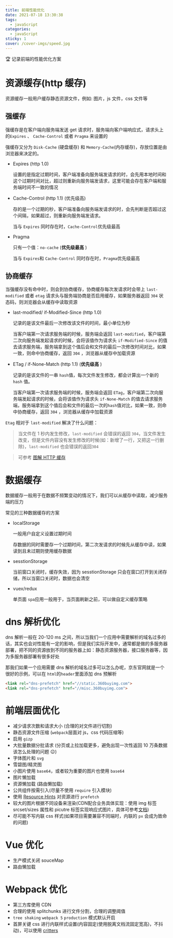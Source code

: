 ```yaml
---
title: 前端性能优化
date: 2021-07-18 13:30:38
tags:
  - javaScript
categories:
  - javaScript
sticky: 1
cover: /cover-imgs/speed.jpg
---
```


🏆 记录前端的性能优化方案

<!-- more -->

<!-- # 前端性能优化 -->

# 资源缓存(http 缓存)

资源缓存一般用户缓存静态资源文件，例如: 图片，js 文件，css 文件等

## 强缓存

强缓存是在客户端向服务端发送 get 请求时，服务端向客户端响应式，请求头上的`Expires` 、 `Cache-Control` 或者 `Pragma` 来设置的

强缓存又分为 `Disk-Cache` (硬盘缓存) 和 `Memory-Cache`(内存缓存)，存放位置是由浏览器来决定的。

- Expires (http 1.0)

  设置的是指定过期时间，客户端准备向服务端发请求的时，会先用本地时间和这个过期时间对比，超过则重新向服务端发请求，这里可能会存在客户端和服务端时间不一致的情况

- Cache-Control (http 1.1) (优先级高)

  存的是一个过期的秒，客户端准备向服务端发请求的时，会先判断是否超过这个间隔，如果超过，则重新向服务端发请求。

  当与 `Expires` 同时存在时，`Cache-Control`优先级最高

- Pragma

  只有一个值：`no-cache` (**优先级最高** )

  当与 `Expires`和 `Cache-Control` 同时存在时，`Pragma`优先级最高

## 协商缓存

当强缓存没有命中时，则会到协商缓存，协商缓存每次发请求时会带上 `last-modified` 或者 `etag` 请求头与服务端协商是否启用缓存，如果服务器返回 `304` 状态码，则浏览器会从缓存中读取资源

- last-modified/ if-Modified-Since (http 1.0)

  记录的是该文件最后一次修改该文件的时间，最小单位为秒

  当客户端第一次请求服务端的时候，服务端会返回 `last-modified`，客户端第二次向服务端发起请求的时候，会将该值作为请求头 `if-Modified-Since` 的值去请求服务端，服务端拿到这个值后会和文件的最后一次修改时间对比，如果一致，则命中协商缓存，返回 `304` ，浏览器从缓存中加载资源

- ETag / if-None-Match (http 1.1) (**优先级高** )

  记录的是该文件的一串 `hash`值，每次文件发生修改，都会计算出一个新的 `hash` 值。

  当客户端第一次请求服务端的时候，服务端会返回 `ETag`，客户端第二次向服务端发起请求的时候，会将该值作为请求头 `if-None-Match` 的值去请求服务端，服务端拿到这个值后会和文件的最后一次的`hash`值对比，如果一致，则命中协商缓存，返回 `304` ，浏览器从缓存中加载资源

`Etag` 相对于 `last-modified` 解决了什么问题：

> 当文件在 1 秒内发生修改，`last-modified` 会错误的返回 `304`，当文件发生改变，但是文件内容没有发生修改的时候(如：新增了一行，又把这一行删除)，`last-modified` 也会错误的返回`304`

> 可参考 [图解 HTTP 缓存](https://juejin.cn/post/6844904153043435533)

# 数据缓存

数据缓存一般用于在数据不频繁变动的情况下，我们可以从缓存中读取，减少服务端的压力

常见的三种数据缓存的方案

- localStorage

  一般用户自定义设置过期时间

  存数据的同时需要存一个过期时间，第二次发请求的时候先从缓存中读，如果读到且未过期则使用缓存数据

- sesstionStorage

  当前窗口关闭时，缓存失效，因为 sesstionStorage 只会在窗口打开到关闭存储，所以当窗口关闭时，数据也会清空

- vuex/redux

  单页面 `spa`应用一般用于，当页面刷新之前，可以做自定义缓存策略

# dns 解析优化

dns 解析一般在 20-120 ms 之间，所以当我们一个应用中需要解析的域名过多的话，其实也会对性能有一定的影响，但是我们实际开发中，通常都是做的多服务器部署，把不同的资源放到不同的服务器上如：静态资源服务器，接口服务器等，因为多服务器部署有很多好处

那我们如果一个应用需要 dns 解析的域名过多可以怎么办呢，京东官网就是一个很好的示例，可以在 `html`的`header`里面添加 dns 预解析

```HTML
<link rel="dns-prefetch" href="//static.360buyimg.com">
<link rel="dns-prefetch" href="//misc.360buyimg.com">

```

# 前端层面优化
- 减少请求次数和请求大小 (合理的对文件进行切割)
- 静态资源文件压缩 (`webpack`层面对 js，css 代码压缩等)
- 启用 `gizp`
- 大批量数据分批请求 (分页或上拉加载更多，避免出现一次性返回 10 万条数据该怎么处理的问题 😉)
- 字体图片和 `svg`
- 雪碧图/精灵图
- 小图片使用 `base64`，或者较为重要的图片也使用 `base64`
- 图片懒加载
- 资源懒加载 (路由懒加载)
- 公共组件按需引入(尽量不使用 `require` 引入模块)
- 使用 [Resource Hints](https://blog.csdn.net/weixin_33744141/article/details/88105461) 对资源进行 `prefetch`
- 较大的图片根据不同设备来渲染(CDN配合业务具体实现：使用 img 标签 srcset/sizes 属性和 picutre 标签实现响应式图片，具体可参考[文档](https://developer.mozilla.org/zh-CN/docs/Web/API/HTMLImageElement/srcset))
- 尽可能不写内联 css 样式(如果项目需要兼容不同端时，内联的 `px` 会成为致命的问题)
# Vue 优化
- 生产模式关闭 souceMap
- 路由懒加载

# Webpack 优化
- 第三方库使用 CDN  
- 合理的使用 splitchunks 进行文件分割，合理的调整阈值 
- `tree shaking` `webpack 5` `production` 模式默认开启
- 首屏关键 css 进行内联样式设置(内容固定(使用脱离文档流固定宽高)，不抖动)，可以使用 [critters](https://github.com/GoogleChromeLabs/critters)